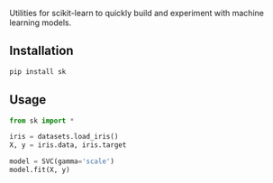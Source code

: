 Utilities for scikit-learn to quickly build and experiment with machine learning models.

## Installation

```sh
pip install sk
```

## Usage

```py
from sk import *

iris = datasets.load_iris()
X, y = iris.data, iris.target

model = SVC(gamma='scale')
model.fit(X, y)
```
